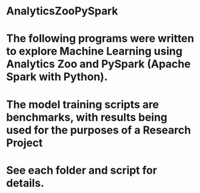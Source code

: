 # AnalyticsZooPySpark


# The following programs were written to explore Machine Learning using Analytics Zoo and PySpark (Apache Spark with Python). 

# The model training scripts are benchmarks, with results being used for the purposes of a Research Project


# See each folder and script for details.
